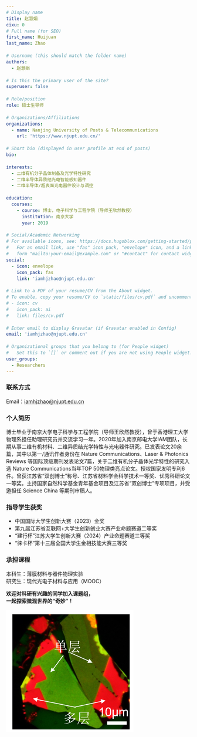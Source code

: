```yaml
---
# Display name
title: 赵慧娟
cixu: 0
# Full name (for SEO)
first_name: Huijuan
last_name: Zhao

# Username (this should match the folder name)
authors:
  - 赵慧娟

# Is this the primary user of the site?
superuser: false

# Role/position
role: 硕士生导师

# Organizations/Affiliations
organizations:
  - name: Nanjing University of Posts & Telecommunications
    url: 'https://www.njupt.edu.cn/'

# Short bio (displayed in user profile at end of posts)
bio: 

interests:
  - 二维有机分子晶体制备及光学特性研究
  - 二维半导体异质结光电智能感知器件
  - 二维半导体/超表面光电器件设计与调控

education:
  courses:
    - course: 博士，电子科学与工程学院（导师王欣然教授）
      institution: 南京大学
      year: 2019

# Social/Academic Networking
# For available icons, see: https://docs.hugoblox.com/getting-started/page-builder/#icons
#   For an email link, use "fas" icon pack, "envelope" icon, and a link in the
#   form "mailto:your-email@example.com" or "#contact" for contact widget.
social:
  - icon: envelope
    icon_pack: fas
    link: 'iamhjzhao@njupt.edu.cn'
  
# Link to a PDF of your resume/CV from the About widget.
# To enable, copy your resume/CV to `static/files/cv.pdf` and uncomment the lines below.
# - icon: cv
#   icon_pack: ai
#   link: files/cv.pdf

# Enter email to display Gravatar (if Gravatar enabled in Config)
email: 'iamhjzhao@njupt.edu.cn'

# Organizational groups that you belong to (for People widget)
#   Set this to `[]` or comment out if you are not using People widget.
user_groups:
  - Researchers
---
```


### 联系方式　

Email：iamhjzhao@njupt.edu.cn

### 个人简历

博士毕业于南京大学电子科学与工程学院（导师王欣然教授），曾于香港理工大学物理系担任助理研究员并交流学习一年。2020年加入南京邮电大学IAM团队，长期从事二维有机材料、二维异质结光学特性与光电器件研究。已发表论文20余篇，其中以第一/通讯作者身份在 Nature Communications、Laser & Photonics Reviews 等国际顶级期刊发表论文7篇，关于二维有机分子晶体光学特性的研究入选 Nature Communications当年TOP 50物理类亮点论文。授权国家发明专利6件。曾获江苏省“双创博士”称号、江苏省材料学会科学技术一等奖、优秀科研论文一等奖。主持国家自然科学基金青年基金项目及江苏省“双创博士”专项项目，并受邀担任 Science China 等期刊审稿人。

### 指导学生获奖

* 中国国际大学生创新大赛（2023）金奖
* 第九届江苏省互联网+大学生创新创业大赛产业命题赛道二等奖
* “建行杯”江苏大学生创新大赛（2024）产业命题赛道三等奖
*  “徕卡杯”第十三届全国大学生金相技能大赛三等奖

### 承担课程
本科生：薄膜材料与器件物理实验     
研究生：现代光电子材料与应用（MOOC）




**欢迎对科研有兴趣的同学加入课题组，**       
**一起探索微观世界的“奇妙”！**

![](0.png '图为荧光显微镜下二维苝衍生物分子晶体的“真实面貌”(Nat Commun 10, 5589, 2019)')